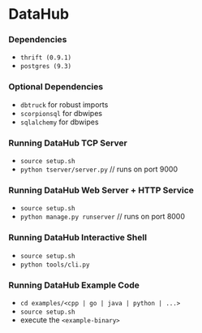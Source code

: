 DataHub
===========

### Dependencies
* `thrift (0.9.1)`
* `postgres (9.3)`


### Optional Dependencies 
* `dbtruck` for robust imports
* `scorpionsql` for dbwipes
* `sqlalchemy` for dbwipes

### Running DataHub TCP Server
* `source setup.sh`
* `python tserver/server.py` // runs on port 9000

### Running DataHub Web Server + HTTP Service
* `source setup.sh`
* `python manage.py runserver` // runs on port 8000

### Running DataHub Interactive Shell
* `source setup.sh`
* `python tools/cli.py`

### Running DataHub Example Code
* `cd examples/<cpp | go | java | python | ...>`
* `source setup.sh`
* execute the `<example-binary>`
